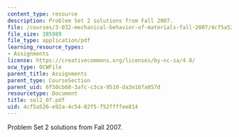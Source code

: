 ```yaml
---
content_type: resource
description: Problem Set 2 solutions from Fall 2007.
file: /courses/3-032-mechanical-behavior-of-materials-fall-2007/4cf5a526e92a4c5482f5f52ffffee814_sol2_07.pdf
file_size: 385989
file_type: application/pdf
learning_resource_types:
- Assignments
license: https://creativecommons.org/licenses/by-nc-sa/4.0/
ocw_type: OCWFile
parent_title: Assignments
parent_type: CourseSection
parent_uid: 6f50cb68-3afc-c3ca-9510-da3e16fa057d
resourcetype: Document
title: sol2_07.pdf
uid: 4cf5a526-e92a-4c54-82f5-f52ffffee814
---
```

Problem Set 2 solutions from Fall 2007.